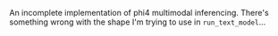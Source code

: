 An incomplete implementation of phi4 multimodal inferencing. There's something wrong with the shape I'm trying to use in `run_text_model`...
